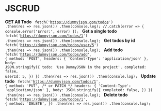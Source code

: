 # JSCRUD
**GET All Todo**
<code>
fetch('https://dummyjson.com/todos')
.then(res => res.json())
.then(console.log);
//.catch(error => { console.error('Error:', error) });
</code>
**Get a single todo**
<code>
fetch('https://dummyjson.com/todos/1')
.then(res => res.json())
.then(console.log);
 </code>
**Get todos by  id**
<code>
fetch('https://dummyjson.com/todos/user/5')
.then(res => res.json())
.then(console.log);
</code>
**Add todo**
<code>
fetch('https://dummyjson.com/todos/add', {
  method: 'POST',
  headers: { 'Content-Type': 'application/json' },
  body: JSON.stringify({
    todo: 'Use DummyJSON in the project',
    completed: false,
    userId: 5,
  })
})
.then(res => res.json())
.then(console.log);
</code>
**Update todo**
<code>
fetch('https://dummyjson.com/todos/1', {
  method: 'PUT', /* or PATCH */
  headers: { 'Content-Type': 'application/json' },
  body: JSON.stringify({
    completed: false,
  })
})
.then(res => res.json())
.then(console.log);
</code>
**Delete todo**
<code>
fetch('https://dummyjson.com/todos/1', {
  method: 'DELETE',
})
.then(res => res.json())
.then(console.log);
</code>
